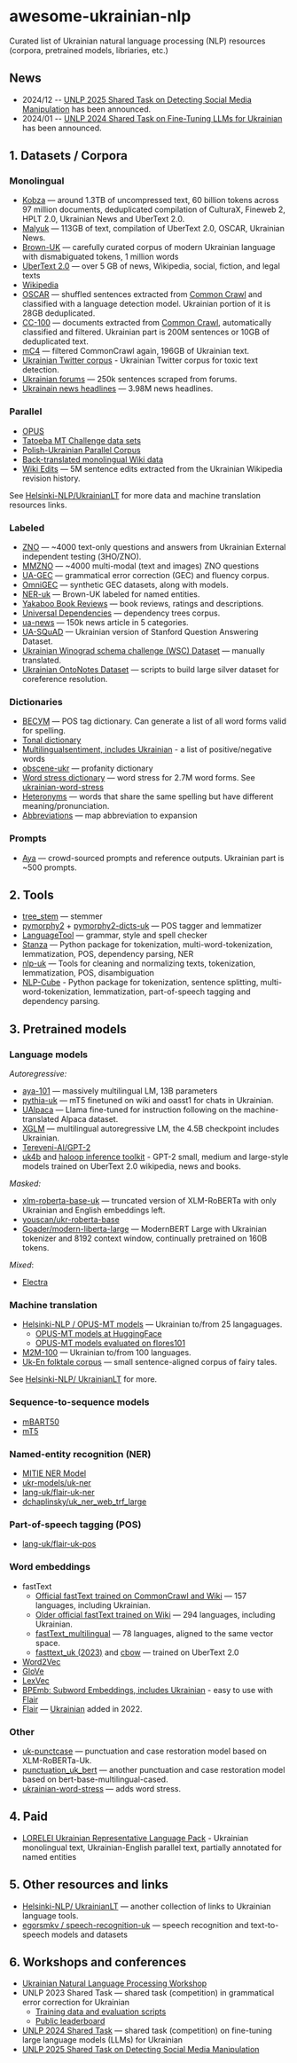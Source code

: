 # awesome-ukrainian-nlp
Curated list of Ukrainian natural language processing (NLP) resources (corpora, pretrained models, libriaries, etc.)

## News

* 2024/12 -- [UNLP 2025 Shared Task on Detecting Social Media Manipulation](https://unlp.org.ua/shared-task/) has been announced.
* 2024/01 -- [UNLP 2024 Shared Task on Fine-Tuning LLMs for Ukrainian](https://github.com/unlp-workshop/unlp-2024-shared-task) has been announced.


## 1. Datasets / Corpora

### Monolingual

* [Kobza](https://huggingface.co/datasets/Goader/kobza) — around 1.3TB of uncompressed text, 60 billion tokens across 97 million documents, deduplicated compilation of CulturaX, Fineweb 2, HPLT 2.0, Ukrainian News and UberText 2.0.
* [Malyuk](https://huggingface.co/datasets/lang-uk/malyuk) — 113GB of text, compilation of UberText 2.0, OSCAR, Ukrainian News. 
* [Brown-UK](https://github.com/brown-uk/corpus) — carefully curated corpus of modern Ukrainian language with dismabiguated tokens, 1 million words
* [UberText 2.0](https://lang.org.ua/en/ubertext/) — over 5 GB of news, Wikipedia, social, fiction, and legal texts
* [Wikipedia](https://dumps.wikimedia.org/ukwiki/latest/)
* [OSCAR](https://oscar-corpus.com/) — shuffled sentences extracted from [Common Crawl](https://commoncrawl.org/) and classified with a language detection model. Ukrainian portion of it is 28GB deduplicated.
* [CC-100](http://data.statmt.org/cc-100/) — documents extracted from [Common Crawl](https://commoncrawl.org/), automatically classified and filtered. Ukrainian part is 200M sentences or 10GB of deduplicated text.
* [mC4](https://github.com/allenai/allennlp/discussions/5056) — filtered CommonCrawl again, 196GB of Ukrainian text. 
* [Ukrainian Twitter corpus](https://github.com/saganoren/ukr-twi-corpus) - Ukrainian Twitter corpus for toxic text detection.
* [Ukrainian forums](https://github.com/khrystyna-skopyk/ukr_spell_check/blob/master/data/scraped.txt) — 250k sentences scraped from forums.
* [Ukrainain news headlines](https://huggingface.co/datasets/Yehor/news-headlines-ubercorpus) — 3.98M news headlines.

### Parallel

* [OPUS](https://opus.nlpl.eu/)
* [Tatoeba MT Challenge data sets](https://github.com/Helsinki-NLP/Tatoeba-Challenge/)
* [Polish-Ukrainian Parallel Corpus](https://clarin-pl.eu/dspace/handle/11321/535) 
* [Back-translated monolingual Wiki data](https://github.com/Helsinki-NLP/Tatoeba-Challenge/blob/master/data/Backtranslations.md)
* [Wiki Edits](https://huggingface.co/datasets/osyvokon/wiki-edits-uk) — 5M sentence edits extracted from the Ukrainian Wikipedia revision history.

See [Helsinki-NLP/UkrainianLT](https://github.com/Helsinki-NLP/UkrainianLT) for more data and machine translation resources links.

### Labeled

* [ZNO](https://huggingface.co/datasets/osyvokon/zno) — ~4000 text-only questions and answers from Ukrainian External independent testing (ЗНО/ZNO).
* [MMZNO](https://huggingface.co/datasets/lang-uk/MMZNO) — ~4000 multi-modal (text and images) ZNO questions
* [UA-GEC](https://github.com/grammarly/ua-gec) — grammatical error correction (GEC) and fluency corpus.
* [OmniGEC](https://huggingface.co/collections/lang-uk/omnigec-68095391ebef195ed6c0a5f3) — synthetic GEC datasets, along with models.
* [NER-uk](https://github.com/lang-uk/ner-uk) — Brown-UK labeled for named entities.
* [Yakaboo Book Reviews](https://1drv.ms/f/s!AgoiFOsRix8LcYNBl26rru8wGGo?e=geqLkp) — book reviews, ratings and descriptions.
* [Universal Dependencies](https://github.com/UniversalDependencies/UD_Ukrainian-IU/tree/master) — dependency trees corpus.
* [ua-news](https://github.com/fido-ai/ua-datasets/tree/main/ua_datasets/src/text_classification) — 150k news article in 5 categories.
* [UA-SQuAD](https://github.com/fido-ai/ua-datasets/tree/main/ua_datasets/src/question_answering) — Ukrainian version of Stanford Question Answering Dataset.
* [Ukrainian Winograd schema challenge (WSC) Dataset](https://github.com/pkuchmiichuk/ua-coref#ukrainian-wsc-dataset) — manually translated.
* [Ukrainian OntoNotes Dataset](https://github.com/pkuchmiichuk/ua-coref#ukrainian-ontonotes-dataset) — scripts to build large silver dataset for coreference resolution.
 
### Dictionaries

* [ВЕСУМ](https://github.com/brown-uk/dict_uk) — POS tag dictionary. Can generate a list of all word forms valid for spelling.
* [Tonal dictionary](https://github.com/lang-uk/tone-dict-uk)
* [Multilingualsentiment, includes Ukrainian](https://sites.google.com/site/datascienceslab/projects/multilingualsentiment) - a list of positive/negative words
* [obscene-ukr](https://github.com/saganoren/obscene-ukr) — profanity dictionary
* [Word stress dictionary](https://github.com/lang-uk/ukrainian-word-stress-dictionary) — word stress for 2.7M word forms. See [ukrainian-word-stress](https://github.com/lang-uk/ukrainian-word-stress) 
* [Heteronyms](https://github.com/lang-uk/ukrainian-heteronyms-dictionary) — words that share the same spelling but have different meaning/pronunciation.
* [Abbreviations](https://github.com/lang-uk/ukrainian-abbreviations-dictionary) — map abbreviation to expansion

### Prompts

* [Aya](https://huggingface.co/datasets/CohereForAI/aya_dataset) — crowd-sourced prompts and reference outputs. Ukrainian part is ~500 prompts.


## 2. Tools

* [tree_stem](https://github.com/amakukha/stemmers_ukrainian) — stemmer
* [pymorphy2](https://github.com/kmike/pymorphy2) + [pymorphy2-dicts-uk](https://pypi.org/project/pymorphy2-dicts-uk/) — POS tagger and lemmatizer
* [LanguageTool](https://languagetool.org/uk/) — grammar, style and spell checker
* [Stanza](https://stanfordnlp.github.io/stanza/) — Python package for tokenization, multi-word-tokenization, lemmatization, POS, dependency parsing, NER
* [nlp-uk](https://github.com/brown-uk/nlp_uk) — Tools for cleaning and normalizing texts, tokenization, lemmatization, POS, disambiguation
* [NLP-Cube](https://github.com/adobe/NLP-Cube) - Python package for tokenization, sentence splitting, multi-word-tokenization, lemmatization, part-of-speech tagging and dependency parsing.

 

## 3. Pretrained models

### Language models

*Autoregressive:*
* [aya-101](https://huggingface.co/CohereForAI/aya-101) — massively multilingual LM, 13B parameters
* [pythia-uk](https://huggingface.co/theodotus/pythia-uk) — mT5 finetuned on wiki and oasst1 for chats in Ukrainian.
* [UAlpaca](https://github.com/robinhad/kruk) — Llama fine-tuned for instruction following on the machine-translated Alpaca dataset.
* [XGLM](https://github.com/pytorch/fairseq/blob/main/examples/xglm/README.md) — multilingual autoregressive LM, the 4.5B checkpoint includes Ukrainian.
* [Tereveni-AI/GPT-2](https://huggingface.co/Tereveni-AI/gpt2-124M-uk-fiction)
* [uk4b](https://github.com/proger/uk4b) and [haloop inference toolkit](https://github.com/proger/haloop/tree/main#pretrained-models) - GPT-2 small, medium and large-style models trained on UberText 2.0 wikipedia, news and books. 

*Masked:*
* [xlm-roberta-base-uk](https://huggingface.co/ukr-models/xlm-roberta-base-uk) — truncated version of XLM-RoBERTa with only Ukrainian and English embeddings left.
* [youscan/ukr-roberta-base](https://huggingface.co/youscan/ukr-roberta-base)
* [Goader/modern-liberta-large](https://huggingface.co/Goader/modern-liberta-large) — ModernBERT Large with Ukrainian tokenizer and 8192 context window, continually pretrained on 160B tokens.

*Mixed*:
* [Electra](https://huggingface.co/lang-uk)

### Machine translation

* [Helsinki-NLP / OPUS-MT models](https://github.com/Helsinki-NLP/UkrainianLT) — Ukrainian to/from 25 langaguages.
  - [OPUS-MT models at HuggingFace](https://huggingface.co/models?language=uk&pipeline_tag=translation&sort=modified)
  - [OPUS-MT models evaluated on flores101](https://github.com/Helsinki-NLP/UkrainianLT/blob/main/opus-mt-ukr-flores-devtest.md)
* [M2M-100](https://github.com/pytorch/fairseq/tree/master/examples/m2m_100) — Ukrainian to/from 100 languages.
* [Uk-En folktale corpus](https://github.com/Ukrainian-To-English-Corpora/Folktale_corpus) — small sentence-aligned corpus of fairy tales.

See [Helsinki-NLP/ UkrainianLT](https://github.com/Helsinki-NLP/UkrainianLT) for more.

### Sequence-to-sequence models

* [mBART50](https://github.com/pytorch/fairseq/tree/master/examples/multilingual#mbart50-models)
* [mT5](https://github.com/google-research/multilingual-t5)

### Named-entity recognition (NER)

* [MITIE NER Model](https://lang.org.ua/en/models/#anchor1)
* [ukr-models/uk-ner](https://huggingface.co/ukr-models/uk-ner)
* [lang-uk/flair-uk-ner](https://huggingface.co/lang-uk/flair-uk-ner)
* [dchaplinsky/uk_ner_web_trf_large](https://huggingface.co/dchaplinsky/uk_ner_web_trf_large)

### Part-of-speech tagging (POS)

* [lang-uk/flair-uk-pos](https://huggingface.co/lang-uk/flair-uk-pos)

### Word embeddings

* fastText
  - [Official fastText trained on CommonCrawl and Wiki](https://fasttext.cc/docs/en/crawl-vectors.html) — 157 languages, including Ukrainian.
  - [Older official fastText trained on Wiki](https://github.com/facebookresearch/fastText/blob/master/docs/pretrained-vectors.md) — 294 languages, including Ukrainian.
  - [fastText_multilingual](https://github.com/babylonhealth/fastText_multilingual) — 78 languages, aligned to the same vector space.
  - [fasttext_uk (2023)](https://huggingface.co/dchaplinsky/fasttext_uk) and [cbow](https://huggingface.co/dchaplinsky/fasttext_uk_cbow) — trained on UberText 2.0
* [Word2Vec](https://lang.org.ua/en/models/#anchor4)
* [GloVe](https://lang.org.ua/en/models/#anchor4)
* [LexVec](https://lang.org.ua/en/models/#anchor4)
* [BPEmb: Subword Embeddings, includes Ukrainian](https://nlp.h-its.org/bpemb/) - easy to use with [Flair](https://github.com/flairNLP/flair/blob/master/resources/docs/embeddings/BYTE_PAIR_EMBEDDINGS.md)
* [Flair](https://github.com/flairNLP/flair/blob/master/resources/docs/embeddings/FLAIR_EMBEDDINGS.md) — [Ukrainian](https://huggingface.co/lang-uk/flair-uk-forward) added in 2022. 

### Other

* [uk-punctcase](https://huggingface.co/ukr-models/uk-punctcase) — punctuation and case restoration model based on XLM-RoBERTa-Uk.
* [punctuation_uk_bert](https://huggingface.co/dchaplinsky/punctuation_uk_bert) — another punctuation and case restoration model based on bert-base-multilingual-cased.
* [ukrainian-word-stress](https://github.com/lang-uk/ukrainian-word-stress) — adds word stress.

## 4. Paid

* [LORELEI Ukrainian Representative Language Pack](https://catalog.ldc.upenn.edu/LDC2020T24) - Ukrainian monolingual text, Ukrainian-English parallel text, partially annotated for named entities


## 5. Other resources and links

* [Helsinki-NLP/ UkrainianLT](https://github.com/Helsinki-NLP/UkrainianLT) — another collection of links to Ukrainian language tools.
* [egorsmkv / speech-recognition-uk](https://github.com/egorsmkv/speech-recognition-uk) — speech recognition and text-to-speech models and datasets

## 6. Workshops and conferences

* [Ukrainian Natural Language Processing Workshop](https://unlp.org.ua/)
* UNLP 2023 Shared Task — shared task (competition) in grammatical error correction for Ukrainian 
  - [Training data and evaluation scripts](https://github.com/osyvokon/unlp-2023-shared-task) 
  - [Public leaderboard](https://codalab.lisn.upsaclay.fr/competitions/10740)
* [UNLP 2024 Shared Task](https://github.com/unlp-workshop/unlp-2024-shared-task) — shared task (competition) on fine-tuning large language models (LLMs) for Ukrainian
* [UNLP 2025 Shared Task on Detecting Social Media Manipulation](https://unlp.org.ua/shared-task/)
